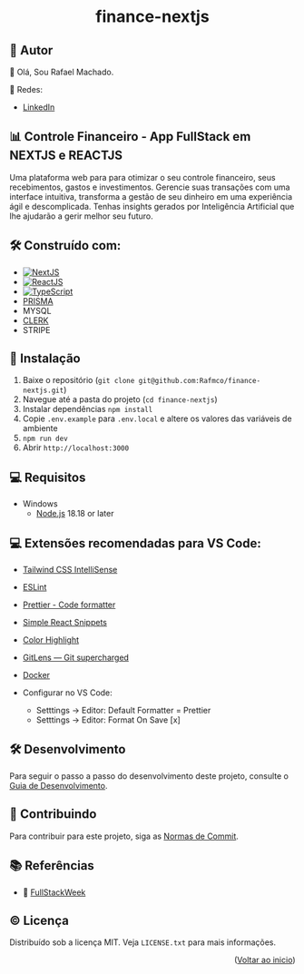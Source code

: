 <a name="readme-top"></a>

  <h1 align="center">finance-nextjs</h1>
<p align="center">
</p>

## 🙋 Autor

👋 Olá, Sou Rafael Machado.

🚀 Redes:

- [LinkedIn](https://www.linkedin.com/in/rafmco/)

## 📊 Controle Financeiro - App FullStack em NEXTJS e REACTJS

Uma plataforma web para para otimizar o seu controle financeiro, seus recebimentos, gastos e investimentos.
Gerencie suas transações com uma interface intuitiva, transforma a gestão de seu dinheiro em uma experiência ágil e descomplicada.
Tenhas insights gerados por Inteligência Artificial que lhe ajudarão a gerir melhor seu futuro.

## 🛠️ Construído com:

- [![NextJS][Next.js]][Next-url]
- [![ReactJS][React.js]][React-url]
- [![TypeScript][TypeScript]][TypeScript-url]
- [PRISMA](https://www.prisma.io/docs/getting-started)
- MYSQL
- [CLERK](https://clerk.com)
- STRIPE

## 🚀 Instalação

1. Baixe o repositório (`git clone git@github.com:Rafmco/finance-nextjs.git`)
2. Navegue até a pasta do projeto (`cd finance-nextjs`)
3. Instalar dependências `npm install`
4. Copie `.env.example` para `.env.local` e altere os valores das variáveis de ambiente
5. `npm run dev`
6. Abrir `http://localhost:3000`

## 💻 Requisitos

- Windows
  - [Node.js](https://nodejs.org/en) 18.18 or later

## 💻 Extensões recomendadas para VS Code:

- [Tailwind CSS IntelliSense](https://marketplace.visualstudio.com/items?itemName=bradlc.vscode-tailwindcss)
- [ESLint](https://marketplace.visualstudio.com/items?itemName=dbaeumer.vscode-eslint)
- [Prettier - Code formatter](https://marketplace.visualstudio.com/items?itemName=esbenp.prettier-vscode)
- [Simple React Snippets](https://marketplace.visualstudio.com/items?itemName=burkeholland.simple-react-snippets)
- [Color Highlight](https://marketplace.visualstudio.com/items?itemName=naumovs.color-highlight)
- [GitLens — Git supercharged](https://marketplace.visualstudio.com/items?itemName=eamodio.gitlens)
- [Docker](https://marketplace.visualstudio.com/items?itemName=ms-azuretools.vscode-docker)

- Configurar no VS Code:
  - Setttings -> Editor: Default Formatter = Prettier
  - Setttings -> Editor: Format On Save [x]

## 🛠️ Desenvolvimento
Para seguir o passo a passo do desenvolvimento deste projeto, consulte o [Guia de Desenvolvimento](DEVELOPMENT_GUIDE.md).

## 📔 Contribuindo

Para contribuir para este projeto, siga as [Normas de Commit](CONTRIBUTING.md).

<!-- - Configurar cores no globals.css -->
<!-- - Add Docker-compose.yml -->

## 📚 Referências

- 🔗 [FullStackWeek](https://github.com/felipemotarocha/fullstackweek-financeai)

## © Licença

Distribuído sob a licença MIT. Veja `LICENSE.txt` para mais informações.

<p align="right">(<a href="#readme-top">Voltar ao inicio</a>)</p>

<!-- MARKDOWN LINKS & IMAGES -->
<!-- https://www.markdownguide.org/basic-syntax/#reference-style-links -->

[forks-shield]: https://img.shields.io/github/forks/freitas-miranda/login-nest.svg?style=for-the-badge
[forks-url]: https://github.com/freitas-miranda/login-nest/network/members
[stars-shield]: https://img.shields.io/github/stars/freitas-miranda/login-nest.svg?style=for-the-badge
[stars-url]: https://github.com/freitas-miranda/login-nest/stargazers
[issues-shield]: https://img.shields.io/github/issues/freitas-miranda/login-nest.svg?style=for-the-badge
[issues-url]: https://github.com/freitas-miranda/login-nest/issues
[license-shield]: https://img.shields.io/github/license/freitas-miranda/login-nest.svg?style=for-the-badge
[license-url]: https://github.com/freitas-miranda/login-nest/blob/master/LICENSE.txt
[linkedin-shield]: https://img.shields.io/badge/-LinkedIn-black.svg?style=for-the-badge&logo=linkedin&colorB=555
[linkedin-url]: https://linkedin.com/in/freitas-miranda
[Next.js]: https://img.shields.io/badge/next.js-000000?style=for-the-badge&logo=nextdotjs&logoColor=white
[Next-url]: https://nextjs.org/
[NextAuth]: https://img.shields.io/badge/next--auth-000000?style=for-the-badge&logo=nextdotjs&logoColor=white
[NextAuth-url]: https://authjs.dev/
[React.js]: https://img.shields.io/badge/React-20232A?style=for-the-badge&logo=react&logoColor=61DAFB
[React-url]: https://reactjs.org/
[React Native]: https://img.shields.io/badge/react_native-%2320232a.svg?style=for-the-badge&logo=react&logoColor=%2361DAFB
[React Native-url]: https://reactnative.dev/
[Node.js]: https://img.shields.io/badge/Node.js-339933?style=for-the-badge&logo=node.js&logoColor=white
[Node-url]: https://nodejs.org/pt-br
[Yarn]: https://img.shields.io/badge/yarn-%232C8EBB.svg?style=for-the-badge&logo=yarn&logoColor=white
[Yarn-url]: https://yarnpkg.com/
[Jest]: https://img.shields.io/badge/-jest-%23C21325?style=for-the-badge&logo=jest&logoColor=white
[Jest-url]: https://jestjs.io/pt-BR/
[Git]: https://img.shields.io/badge/git-%23F05033.svg?style=for-the-badge&logo=git&logoColor=white
[Git-url]: https://git-scm.com/
[GitHub]: https://img.shields.io/badge/github-%23121011.svg?style=for-the-badge&logo=github&logoColor=white
[GitHub-url]: https://github.com/
[GitHubActions]: https://img.shields.io/badge/github%20actions-%232671E5.svg?style=for-the-badge&logo=githubactions&logoColor=white
[GitHubActions-url]: https://github.com/features/actions
[GoogleAPI]: https://img.shields.io/badge/Google_Cloud-4285F4?style=for-the-badge&logo=google-cloud&logoColor=white
[GoogleAPI-url]: https://console.cloud.google.com
[MariaDB]: https://img.shields.io/badge/MariaDB-003545?style=for-the-badge&logo=mariadb&logoColor=white
[MariaDB-url]: https://mariadb.org/
[Fastify]: https://img.shields.io/badge/fastify-%23000000.svg?style=for-the-badge&logo=fastify&logoColor=white
[Fastify-url]: https://fastify.dev/
[NestJS]: https://img.shields.io/badge/nestjs-%23E0234E.svg?style=for-the-badge&logo=nestjs&logoColor=white
[NestJS-url]: https://nestjs.com/
[RabbitMQ]: https://img.shields.io/badge/Rabbitmq-FF6600?style=for-the-badge&logo=rabbitmq&logoColor=white
[RabbitMQ-url]: https://www.rabbitmq.com/
[AWS]: https://img.shields.io/badge/AWS-%23FF9900.svg?style=for-the-badge&logo=amazon-aws&logoColor=white
[AWS-url]: https://aws.amazon.com/pt/
[TypeScript]: https://img.shields.io/badge/typescript-%23007ACC.svg?style=for-the-badge&logo=typescript&logoColor=white
[TypeScript-url]: https://www.typescriptlang.org/
[Docker]: https://img.shields.io/badge/docker-%230db7ed.svg?style=for-the-badge&logo=docker&logoColor=white
[Docker-url]: https://www.docker.com/
[Notion]: https://img.shields.io/badge/Notion-%23000000.svg?style=for-the-badge&logo=notion&logoColor=white
[Notion-url]: https://www.notion.so/
[Expo]: https://img.shields.io/badge/Build-3275E7.svg?style=for-the-badge&logo=EXPO&labelColor=000&logoColor=FFF
[Expo-url]: https://expo.dev
[Vue.js]: https://img.shields.io/badge/Vue.js-35495E?style=for-the-badge&logo=vuedotjs&logoColor=4FC08D
[Vue-url]: https://vuejs.org/
[Vuetify]: https://img.shields.io/badge/Vuetify-1867C0?style=for-the-badge&logo=vuetify&logoColor=AEDDFF
[Vuetify-url]: https://vuetifyjs.com/en/
[Express]: https://img.shields.io/badge/Express.js-404D59?style=for-the-badge
[Express-url]: https://github.com/expressjs/express
[MongoDB]: https://img.shields.io/badge/MongoDB-4EA94B?logo=mongodb&logoColor=white&style=for-the-badge
[MongoDB-url]: https://www.mongodb.com
[Socket.io]: https://img.shields.io/badge/Socket.io-black?style=for-the-badge&logo=socket.io&badgeColor=010101
[Socket.io-url]: https://socket.io
[Vite]: https://img.shields.io/badge/vite-%23646CFF.svg?style=for-the-badge&logo=vite&logoColor=white
[Vite-url]: https://vitejs.dev
[SolidJS]: https://img.shields.io/badge/SolidJS-2c4f7c?style=for-the-badge&logo=solid&logoColor=c8c9cb
[SolidJS-url]: https://www.solidjs.com
[NPM]: https://img.shields.io/badge/NPM-%23CB3837.svg?style=for-the-badge&logo=npm&logoColor=white
[NPM-url]: https://www.npmjs.com
